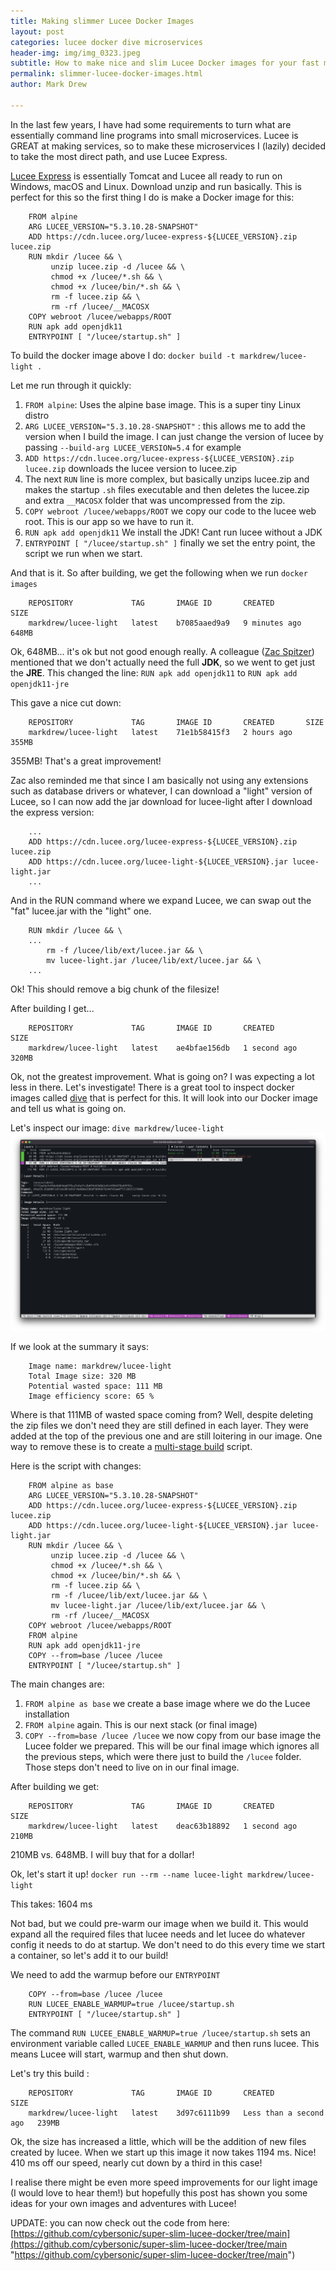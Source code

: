 ```yaml
---
title: Making slimmer Lucee Docker Images
layout: post
categories: lucee docker dive microservices
header-img: img/img_0323.jpeg
subtitle: How to make nice and slim Lucee Docker images for your fast microservices.
permalink: slimmer-lucee-docker-images.html
author: Mark Drew

---
```

In the last few years, I have had some requirements to turn what are essentially command line programs into small microservices. Lucee is GREAT at making services, so to make these microservices I (lazily) decided to take the most direct path, and use Lucee Express.

[Lucee Express](https://download.lucee.org/) is essentially Tomcat and Lucee all ready to run on Windows, macOS and Linux. Download unzip and run basically. This is perfect for this so the first thing I do is make a Docker image for this:
```
    FROM alpine
    ARG LUCEE_VERSION="5.3.10.28-SNAPSHOT"
    ADD https://cdn.lucee.org/lucee-express-${LUCEE_VERSION}.zip lucee.zip
    RUN mkdir /lucee && \
         unzip lucee.zip -d /lucee && \
         chmod +x /lucee/*.sh && \
         chmod +x /lucee/bin/*.sh && \
         rm -f lucee.zip && \
         rm -rf /lucee/__MACOSX
    COPY webroot /lucee/webapps/ROOT
    RUN apk add openjdk11
    ENTRYPOINT [ "/lucee/startup.sh" ]
```
To build the docker image above I do: `docker build -t markdrew/lucee-light .`

Let me run through it quickly:

1. `FROM alpine`: Uses the alpine base image. This is a super tiny Linux distro
2. `ARG LUCEE_VERSION="5.3.10.28-SNAPSHOT"` : this allows me to add the version when I build the image. I can just change the version of lucee by passing `--build-arg LUCEE_VERSION=5.4` for example
3. `ADD https://cdn.lucee.org/lucee-express-${LUCEE_VERSION}.zip lucee.zip` downloads the lucee version to lucee.zip
4. The next `RUN` line is more complex, but basically unzips lucee.zip and makes the startup `.sh` files executable and then deletes the lucee.zip and extra `__MACOSX` folder that was uncompressed from the zip.
5. `COPY webroot /lucee/webapps/ROOT` we copy our code to the lucee web root. This is our app so we have to run it.
6. `RUN apk add openjdk11` We install the JDK! Cant run lucee without a JDK
7. `ENTRYPOINT [ "/lucee/startup.sh" ]` finally we set the entry point, the script we run when we start.

And that is it. So after building, we get the following when we run `docker images`
```
    REPOSITORY             TAG       IMAGE ID       CREATED         SIZE
    markdrew/lucee-light   latest    b7085aaed9a9   9 minutes ago   648MB
```
Ok, 648MB... it's ok but not good enough really. A colleague ([Zac Spitzer](https://dev.lucee.org/u/zackster/summary "Zac Spitzer")) mentioned that we don't actually need the full **JDK**, so we went to get just the **JRE**. This changed the line: `RUN apk add openjdk11` to `RUN apk add openjdk11-jre`

This gave a nice cut down:
```
    REPOSITORY             TAG       IMAGE ID       CREATED       SIZE
    markdrew/lucee-light   latest    71e1b58415f3   2 hours ago   355MB
```
355MB! That's a great improvement!

Zac also reminded me that since I am basically not using any extensions such as database drivers or whatever, I can download a "light" version of Lucee, so I can now add the jar download for lucee-light after I download the express version:
```
    ...
    ADD https://cdn.lucee.org/lucee-express-${LUCEE_VERSION}.zip lucee.zip
    ADD https://cdn.lucee.org/lucee-light-${LUCEE_VERSION}.jar lucee-light.jar
    ...
```
And in the RUN command where we expand Lucee, we can swap out the "fat" lucee.jar with the "light" one.
```
    RUN mkdir /lucee && \
    ...
        rm -f /lucee/lib/ext/lucee.jar && \
        mv lucee-light.jar /lucee/lib/ext/lucee.jar && \
    ...
```
Ok! This should remove a big chunk of the filesize!

After building I get...
```
    REPOSITORY             TAG       IMAGE ID       CREATED        SIZE                
    markdrew/lucee-light   latest    ae4bfae156db   1 second ago   320MB
```
Ok, not the greatest improvement. What is going on? I was expecting a lot less in there. Let's investigate!
There is a great tool to inspect docker images called [dive](https://github.com/wagoodman/dive "dive") that is perfect for this. It will look into our Docker image and tell us what is going on.

Let's inspect our image:
`dive markdrew/lucee-light`  
![](/img/screenshot-2022-07-20-at-22-25-44.png)

If we look at the summary it says:
```
    Image name: markdrew/lucee-light
    Total Image size: 320 MB
    Potential wasted space: 111 MB
    Image efficiency score: 65 %
```
Where is that 111MB of wasted space coming from? Well, despite deleting the zip files we don't need they are still defined in each layer. They were added at the top of the previous one and are still loitering in our image. One way to remove these is to create a [multi-stage build](https://docs.docker.com/develop/develop-images/multistage-build/) script.

Here is the script with changes:
```
    FROM alpine as base
    ARG LUCEE_VERSION="5.3.10.28-SNAPSHOT"
    ADD https://cdn.lucee.org/lucee-express-${LUCEE_VERSION}.zip lucee.zip
    ADD https://cdn.lucee.org/lucee-light-${LUCEE_VERSION}.jar lucee-light.jar
    RUN mkdir /lucee && \
         unzip lucee.zip -d /lucee && \
         chmod +x /lucee/*.sh && \
         chmod +x /lucee/bin/*.sh && \
         rm -f lucee.zip && \
         rm -f /lucee/lib/ext/lucee.jar && \
         mv lucee-light.jar /lucee/lib/ext/lucee.jar && \
         rm -rf /lucee/__MACOSX
    COPY webroot /lucee/webapps/ROOT
    FROM alpine
    RUN apk add openjdk11-jre
    COPY --from=base /lucee /lucee
    ENTRYPOINT [ "/lucee/startup.sh" ]
```
The main changes are:

1. `FROM alpine as base` we create a base image where we do the Lucee installation
2. `FROM alpine` again. This is our next stack (or final image)
3. `COPY --from=base /lucee /lucee` we now copy from our base image the Lucee folder we prepared. This will be our final image which ignores all the previous steps, which were there just to build the `/lucee` folder. Those steps don't need to live on in our final image.

After building we get:
```
    REPOSITORY             TAG       IMAGE ID       CREATED        SIZE                 
    markdrew/lucee-light   latest    deac63b18892   1 second ago   210MB
```
210MB vs. 648MB. I will buy that for a dollar!

Ok, let's start it up! `docker run --rm --name lucee-light markdrew/lucee-light`

This takes: 1604 ms

Not bad, but we could pre-warm our image when we build it. This would expand all the required files that lucee needs and let lucee do whatever config it needs to do at startup. We don't need to do this every time we start a container, so let's add it to our build!

We need to add the warmup before our `ENTRYPOINT`
```
    COPY --from=base /lucee /lucee
    RUN LUCEE_ENABLE_WARMUP=true /lucee/startup.sh
    ENTRYPOINT [ "/lucee/startup.sh" ]
```
The command `RUN LUCEE_ENABLE_WARMUP=true /lucee/startup.sh` sets an environment variable called `LUCEE_ENABLE_WARMUP` and then runs lucee. This means Lucee will start, warmup and then shut down.

Let's try this build :
```
    REPOSITORY             TAG       IMAGE ID       CREATED                  SIZE         
    markdrew/lucee-light   latest    3d97c6111b99   Less than a second ago   239MB
```
Ok, the size has increased a little, which will be the addition of new files created by lucee. When we start up this image it now takes 1194 ms. Nice! 410 ms off our speed, nearly cut down by a third in this case!

I realise there might be even more speed improvements for our light image (I would love to hear them!) but hopefully this post has shown you some ideas for your own images and adventures with Lucee!

UPDATE: you can now check out the code from here: [https://github.com/cybersonic/super-slim-lucee-docker/tree/main](https://github.com/cybersonic/super-slim-lucee-docker/tree/main "https://github.com/cybersonic/super-slim-lucee-docker/tree/main")